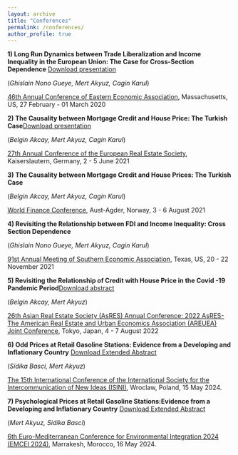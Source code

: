 ```yaml
---
layout: archive
title: "Conferences"
permalink: /conferences/
author_profile: true
---
```


**1) Long Run Dynamics between Trade Liberalization and Income Inequality in the European Union: The Case for Cross-Section Dependence** [Download presentation](https://github.com/makyuzmert/makyuzmert.github.io/blob/master/files/Presentation_conference.pdf)

(_Ghislain Nono Gueye, Mert Akyuz, Cagin Karul_)

[46th Annual Conference of Eastern Economic Association](https://www.ramapo.edu/eea/), Massachusetts, US, 27 February - 01 March 2020

**2) The Causality between Mortgage Credit and House Price: The Turkish Case**[Download presentation](https://eres.architexturez.net/doc/oai-eres-id-eres2021-28)

(_Belgin Akcay, Mert Akyuz, Cagin Karul_) 

[27th Annual Conference of the European Real Estate Society](https://eres.architexturez.net/doc/oai-eres-id-eres2021-28), Kaiserslautern, Germany, 2 - 5 June 2021

**3) The Causality between Mortgage Credit and House Prices: The Turkish Case**

(_Belgin Akcay, Mert Akyuz, Cagin Karul_)

[World Finance Conference](https://www.world-finance-conference.com/conference.php?id=21), Aust-Agder, Norway, 3 - 6 August 2021

**4) Revisiting the Relationship between FDI and Income Inequality: Cross Section Dependence**

(_Ghislain Nono Gueye, Mert Akyuz, Cagin Karul_)

[91st Annual Meeting of Southern Economic Association](https://www.southerneconomic.org/event/7662b305-ad92-474d-8f2c-bce1240b9858/summary), Texas, US, 20 - 22 November 2021

**5) Revisiting the Relationship of Credit with House Price in the Covid -19 Pandemic Period**[Download abstract](https://jarefe.com/application/files/7016/5948/2210/Agenda_Abstracts_2022AsRES-AREUEA_20220803.pdf)

(_Belgin Akcay, Mert Akyuz_)  

[26th Asian Real Estate Society (AsRES) Annual Conference: 2022 AsRES-The American Real Estate and Urban Economics Association (AREUEA) Joint Conference](https://jarefe.com/index.php/asres), Tokyo, Japan, 4 - 7 August 2022

**6) Odd Prices at Retail Gasoline Stations: Evidence from a Developing and Inflationary Country** [Download Extended Abstract](https://github.com/makyuzmert/makyuzmert.github.io/blob/master/files/CEVI_Extented_Abstract.pdf)

(_Sidika Basci, Mert Akyuz_) 

[The 15th International Conference of the International Society for the Intercommunication of New Ideas (ISINI)](https://www.isini.info/index.php/en/), Wroclaw, Poland, 15 May 2024.

**7) Psychological Prices at Retail Gasoline Stations:Evidence from a Developing and Inflationary Country** [Download Extended Abstract](https://github.com/makyuzmert/makyuzmert.github.io/blob/master/files/EMCEI_Extended_Abstract.pdf)

(_Mert Akyuz, Sidika Basci_)

[6th Euro-Mediterranean Conference for Environmental Integration 2024 (EMCEI 2024)](https://2024.emcei.net/index.php?p=program), Marrakesh, Morocco, 16 May 2024.

